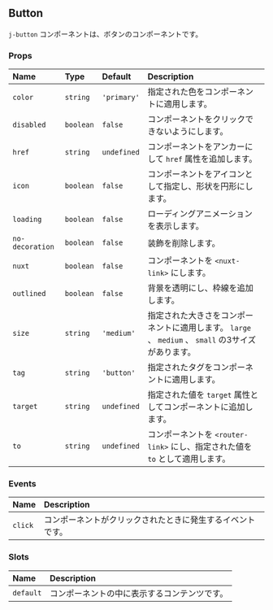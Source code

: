 ## Button

`j-button` コンポーネントは、ボタンのコンポーネントです。

### Props

|Name|Type|Default|Description|
|:--|:--|:--|:--|
|`color`|`string`|`'primary'`|指定された色をコンポーネントに適用します。|
|`disabled`|`boolean`|`false`|コンポーネントをクリックできないようにします。|
|`href`|`string`|`undefined`|コンポーネントをアンカーにして `href` 属性を追加します。|
|`icon`|`boolean`|`false`|コンポーネントをアイコンとして指定し、形状を円形にします。|
|`loading`|`boolean`|`false`|ローディングアニメーションを表示します。|
|`no-decoration`|`boolean`|`false`|装飾を削除します。|
|`nuxt`|`boolean`|`false`|コンポーネントを `<nuxt-link>` にします。|
|`outlined`|`boolean`|`false`|背景を透明にし、枠線を追加します。|
|`size`|`string`|`'medium'`|指定された大きさをコンポーネントに適用します。 `large` 、 `medium` 、 `small` の3サイズがあります。|
|`tag`|`string`|`'button'`|指定されたタグをコンポーネントに適用します。|
|`target`|`string`|`undefined`|指定された値を `target` 属性としてコンポーネントに追加します。|
|`to`|`string`|`undefined`|コンポーネントを `<router-link>` にし、指定された値を `to` として適用します。|

### Events

|Name|Description|
|:--|:--|
|`click`|コンポーネントがクリックされたときに発生するイベントです。|

### Slots

|Name|Description|
|:--|:--|
|`default`|コンポーネントの中に表示するコンテンツです。|
